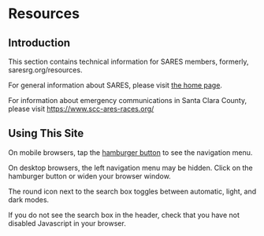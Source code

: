 # Resources

## Introduction

This section contains technical information for SARES members, formerly, saresrg.org/resources.

For general information about SARES, please visit [the home page](../index.md).

For information about emergency communications in Santa Clara County, please visit <https://www.scc-ares-races.org/>

## Using This Site

On mobile browsers, tap the [hamburger button](https://en.wikipedia.org/wiki/Hamburger_button) to see the navigation menu.

On desktop browsers, the left navigation menu may be hidden. Click on the hamburger button or widen your browser window.

The round icon next to the search box toggles between automatic, light, and dark modes.

If you do not see the search box in the header, check that you have not disabled Javascript in your browser.
